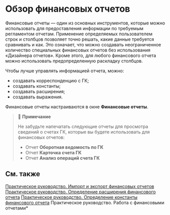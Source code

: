 # Обзор финансовых отчетов							 

Финансовые отчеты — один из основных инструментов, которые можно использовать для предоставления информации по требуемым регламентом отчетам. Применение определяемых пользователем строк и столбцов позволяет точно решать, какие данные требуется сравнивать и как. Это означает, что можно создавать неограниченное количество специальных финансовых отчетов без использования «Дизайнера отчетов». Кроме этого, для любого финансового отчета можно использовать предопределенную раскладку столбцов.

Чтобы лучше управлять информацией отчета, можно:

- создавать корреспонденцию с ГК;
- создавать константы;
- создавать расширения;
- создавать выражения.

Финансовые отчеты настраиваются в окне **Финансовые отчеты**.



>
> :speech_balloon: **Примечание**
>
> Не забудьте напечатать следующие отчеты для просмотра сведений о счетах ГК, которые вы будете использовать для финансовых отчетов:
>
> - Отчет **Оборотная ведомость по ГК**
> - Отчет **Карточка счета ГК**
> - Отчет **Анализ операций счета ГК**
>

 

## См. также

[Практическое руководство. Импорт и экспорт финансовых отчетов]()
[Практическое руководство. Определение расширения финансового отчета]()
[Практическое руководство. Определение константы финансового отчета](https://github.com/DianaMalina/dynamics365smb-docs/blob/live/business-central/LocalFunctionality/Russia/how-to-define-an-account-schedule-constant.md)
Практическое руководство. Работа с финансовыми отчетами*

